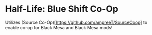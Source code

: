 # Half-Life: Blue Shift Co-Op
Utilizes (Source Co-Op)[https://github.com/ampreeT/SourceCoop] to enable co-op for Black Mesa and Black Mesa mods!
